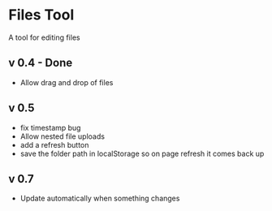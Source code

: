 Files Tool
============

A tool for editing files

v 0.4 - Done
------------
- Allow drag and drop of files


v 0.5
-----
- fix timestamp bug
- Allow nested file uploads
- add a refresh button
- save the folder path in localStorage so on page refresh it comes back up


v 0.7
-----

- Update automatically when something changes
